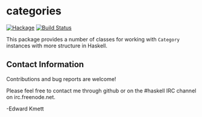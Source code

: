 categories
==========

[![Hackage](https://img.shields.io/hackage/v/categories.svg)](https://hackage.haskell.org/package/categories) [![Build Status](https://secure.travis-ci.org/ekmett/categories.png?branch=master)](http://travis-ci.org/ekmett/categories)

This package provides a number of classes for working with `Category` instances with more structure in Haskell.

Contact Information
-------------------

Contributions and bug reports are welcome!

Please feel free to contact me through github or on the #haskell IRC channel on irc.freenode.net.

-Edward Kmett
